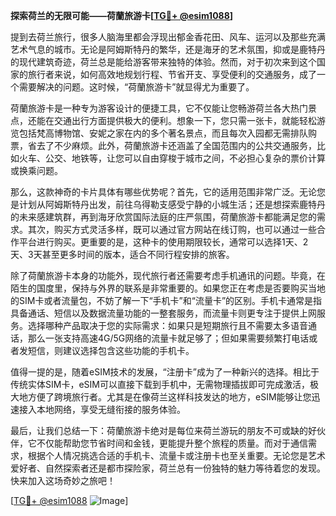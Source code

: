 **探索荷兰的无限可能——荷蘭旅游卡[[TG💪+ @esim1088](https://t.me/s/esim1088)]**

提到去荷兰旅行，很多人脑海里都会浮现出郁金香花田、风车、运河以及那些充满艺术气息的城市。无论是阿姆斯特丹的繁华，还是海牙的艺术氛围，抑或是鹿特丹的现代建筑奇迹，荷兰总是能给游客带来独特的体验。然而，对于初次来到这个国家的旅行者来说，如何高效地规划行程、节省开支、享受便利的交通服务，成了一个需要解决的问题。这时候，“荷蘭旅游卡”就显得尤为重要了。

荷蘭旅游卡是一种专为游客设计的便捷工具，它不仅能让您畅游荷兰各大热门景点，还能在交通出行方面提供极大的便利。想象一下，您只需一张卡，就能轻松游览包括梵高博物馆、安妮之家在内的多个著名景点，而且每次入园都无需排队购票，省去了不少麻烦。此外，荷蘭旅游卡还涵盖了全国范围内的公共交通服务，比如火车、公交、地铁等，让您可以自由穿梭于城市之间，不必担心复杂的票价计算或换乘问题。

那么，这款神奇的卡片具体有哪些优势呢？首先，它的适用范围非常广泛。无论您是计划从阿姆斯特丹出发，前往乌得勒支感受宁静的小城生活；还是想探索鹿特丹的未来感建筑群，再到海牙欣赏国际法庭的庄严氛围，荷蘭旅游卡都能满足您的需求。其次，购买方式灵活多样，既可以通过官方网站在线订购，也可以通过一些合作平台进行购买。更重要的是，这种卡的使用期限较长，通常可以选择1天、2天、3天甚至更多时间的版本，适合不同行程安排的旅客。

除了荷蘭旅游卡本身的功能外，现代旅行者还需要考虑手机通讯的问题。毕竟，在陌生的国度里，保持与外界的联系是非常重要的。如果您正在考虑是否要购买当地的SIM卡或者流量包，不妨了解一下“手机卡”和“流量卡”的区别。手机卡通常是指具备通话、短信以及数据流量功能的一整套服务，而流量卡则更专注于提供上网服务。选择哪种产品取决于您的实际需求：如果只是短期旅行且不需要太多语音通话，那么一张支持高速4G/5G网络的流量卡就足够了；但如果需要频繁打电话或者发短信，则建议选择包含这些功能的手机卡。

值得一提的是，随着eSIM技术的发展，“注册卡”成为了一种新兴的选择。相比于传统实体SIM卡，eSIM可以直接下载到手机中，无需物理插拔即可完成激活，极大地方便了跨境旅行者。尤其是在像荷兰这样科技发达的地方，eSIM能够让您迅速接入本地网络，享受无缝衔接的服务体验。

最后，让我们总结一下：荷蘭旅游卡绝对是每位来荷兰游玩的朋友不可或缺的好伙伴，它不仅能帮助您节省时间和金钱，更能提升整个旅程的质量。而对于通信需求，根据个人情况挑选合适的手机卡、流量卡或注册卡也至关重要。无论您是艺术爱好者、自然探索者还是都市探险家，荷兰总有一份独特的魅力等待着您的发现。快来加入这场奇妙之旅吧！

[[TG💪+ @esim1088](https://t.me/s/esim1088) ![Image](https://i.postimg.cc/4NQfJmqS/Snipaste-2025-05-13-00-14-12.png)]